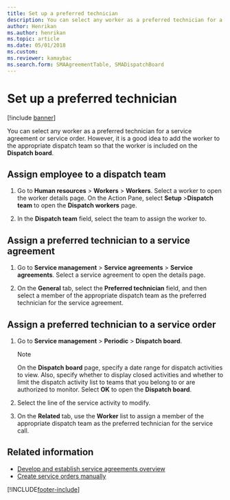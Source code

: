```yaml
---
title: Set up a preferred technician   
description: You can select any worker as a preferred technician for a service agreement or service order. Learn how to set up preferred technicians. 
author: Henrikan
ms.author: henrikan
ms.topic: article
ms.date: 05/01/2018
ms.custom:
ms.reviewer: kamaybac
ms.search.form: SMAAgreementTable, SMADispatchBoard
---
```



# Set up a preferred technician

[!include [banner](../includes/banner.md)]

You can select any worker as a preferred technician for a service agreement or service order. However, it is a good idea to add the worker to the appropriate dispatch team so that the worker is included on the **Dispatch board**.

## Assign employee to a dispatch team

1. Go to **Human resources** \> **Workers** \> **Workers**. Select a worker to open the worker details page. On the Action Pane, select **Setup** \>**Dispatch team** to open the **Dispatch workers** page.

2. In the **Dispatch team** field, select the team to assign the worker to.

## Assign a preferred technician to a service agreement

1. Go to **Service management** \> **Service agreements** \> **Service agreements**. Select a service agreement to open the details page.

2. On the **General** tab, select the **Preferred technician** field, and then select a member of the appropriate dispatch team as the preferred technician for the service agreement.

## Assign a preferred technician to a service order

1. Go to **Service management** \> **Periodic** \> **Dispatch board**.

    > [!NOTE]
    > On the **Dispatch board** page, specify a date range for dispatch activities to view. Also, specify whether to display closed activities and whether to limit the dispatch activity list to teams that you belong to or are authorized to monitor. Select **OK** to open the **Dispatch board**.

2. Select the line of the service activity to modify.

3. On the **Related** tab, use the **Worker** list to assign a member of the appropriate dispatch team as the preferred technician for the service call.

## Related information

- [Develop and establish service agreements overview](service-agreements.md)
- [Create service orders manually](create-service-orders-manually.md)

[!INCLUDE[footer-include](../../includes/footer-banner.md)]
